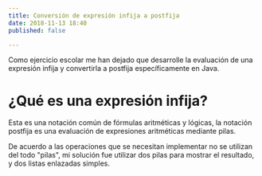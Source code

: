 ```yaml
---
title: Conversión de expresión infija a postfija
date: 2018-11-13 18:40
published: false

---
```

Como ejercicio escolar me han dejado que desarrolle la evaluación de una expresión infija y convertirla a postfija específicamente en Java.

# ¿Qué es una expresión infija?

Esta es una notación común de fórmulas aritméticas y lógicas, la notación postfija es una evaluación de expresiones aritméticas mediante pilas.

De acuerdo a las operaciones que se necesitan implementar no se utilizan del todo "pilas", mi solución fue utilizar dos pilas para mostrar el resultado, y dos listas enlazadas simples.